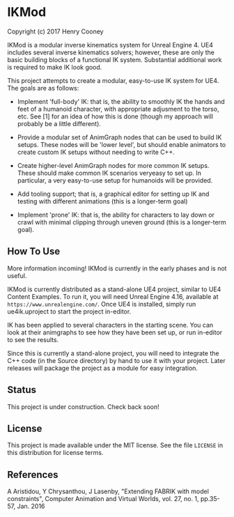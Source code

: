 # IKMod

Copyright (c) 2017 Henry Cooney

IKMod is a modular inverse kinematics system for Unreal Engine 4. UE4 includes several inverse kinematics solvers; however, these are only the basic building blocks of a functional IK system. Substantial additional work is required to make IK look good.

This project attempts to create a modular, easy-to-use IK system for UE4. The goals are as follows:

 - Implement 'full-body' IK: that is, the ability to smoothly IK the hands and feet of a humanoid character, with appropriate adjusment to the torso, etc. See [1] for an idea of how this is done (though my approach will probably be a little different).

 - Provide a modular set of AnimGraph nodes that can be used to build IK setups. These nodes will be 'lower level', but should enable animators to create custom IK setups without needing to write C++.

 - Create higher-level AnimGraph nodes for more common IK setups. These should make common IK scenarios veryeasy to set up. In particular, a very easy-to-use setup for humanoids will be provided.

 - Add tooling support; that is, a graphical editor for setting up IK and testing with different animations (this is a longer-term goal)

 - Implement 'prone' IK: that is, the ability for characters to lay down or crawl with minimal clipping through uneven ground (this is a longer-term goal).

## How To Use

   More information incoming! IKMod is currently in the early phases and is not useful.

   IKMod is currently distributed as a stand-alone UE4 project, similar to UE4 Content Examples. To run it, you will need Unreal Engine 4.16, available at `https://www.unrealengine.com/`. Once UE4 is installed, simply run ue4ik.uproject to start the project in-editor.

   IK has been applied to several characters in the starting scene. You can look at their animgraphs to see how they have been set up, or run in-editor to see the results.

   Since this is currently a stand-alone project, you will need to integrate the C++ code (in the Source directory) by hand to use it with your project. Later releases will package the project as a module for easy integration.
 
## Status

   This project is under construction. Check back soon!

## License

   This project is made available under the MIT license. See the file `LICENSE` in this distribution for license terms.

## References

   A Aristidou, Y Chrysanthou, J Lasenby, "Extending FABRIK with model constraints", Computer Animation and Virtual Worlds, vol. 27, no. 1, pp.35-57, Jan. 2016